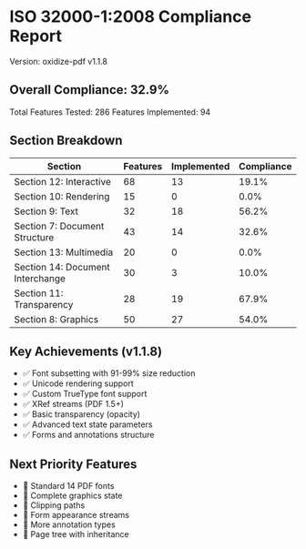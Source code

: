 # ISO 32000-1:2008 Compliance Report

Version: oxidize-pdf v1.1.8

## Overall Compliance: 32.9%

Total Features Tested: 286
Features Implemented: 94

## Section Breakdown

| Section | Features | Implemented | Compliance |
|---------|----------|-------------|------------|
| Section 12: Interactive | 68 | 13 | 19.1% |
| Section 10: Rendering | 15 | 0 | 0.0% |
| Section 9: Text | 32 | 18 | 56.2% |
| Section 7: Document Structure | 43 | 14 | 32.6% |
| Section 13: Multimedia | 20 | 0 | 0.0% |
| Section 14: Document Interchange | 30 | 3 | 10.0% |
| Section 11: Transparency | 28 | 19 | 67.9% |
| Section 8: Graphics | 50 | 27 | 54.0% |

## Key Achievements (v1.1.8)

- ✅ Font subsetting with 91-99% size reduction
- ✅ Unicode rendering support
- ✅ Custom TrueType font support
- ✅ XRef streams (PDF 1.5+)
- ✅ Basic transparency (opacity)
- ✅ Advanced text state parameters
- ✅ Forms and annotations structure

## Next Priority Features

- 🔲 Standard 14 PDF fonts
- 🔲 Complete graphics state
- 🔲 Clipping paths
- 🔲 Form appearance streams
- 🔲 More annotation types
- 🔲 Page tree with inheritance
